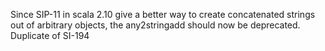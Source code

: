 Since SIP-11 in scala 2.10 give a better way to create concatenated strings out of arbitrary objects, the any2stringadd should now be deprecated.
Duplicate of SI-194
